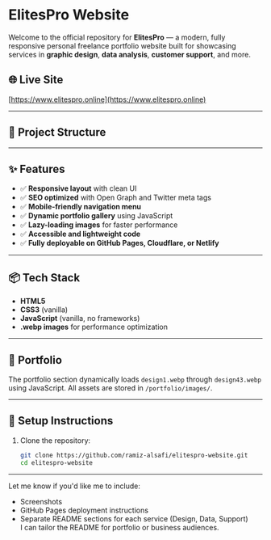 # ElitesPro Website

Welcome to the official repository for **ElitesPro** — a modern, fully responsive personal freelance portfolio website built for showcasing services in **graphic design**, **data analysis**, **customer support**, and more.

## 🌐 Live Site
[https://www.elitespro.online](https://www.elitespro.online)

---

## 📁 Project Structure


---

## ✨ Features

- ✅ **Responsive layout** with clean UI
- ✅ **SEO optimized** with Open Graph and Twitter meta tags
- ✅ **Mobile-friendly navigation menu**
- ✅ **Dynamic portfolio gallery** using JavaScript
- ✅ **Lazy-loading images** for faster performance
- ✅ **Accessible and lightweight code**
- ✅ **Fully deployable on GitHub Pages, Cloudflare, or Netlify**

---

## 📦 Tech Stack

- **HTML5**
- **CSS3** (vanilla)
- **JavaScript** (vanilla, no frameworks)
- **.webp images** for performance optimization

---

## 📸 Portfolio

The portfolio section dynamically loads `design1.webp` through `design43.webp` using JavaScript. All assets are stored in `/portfolio/images/`.

---

## 🔧 Setup Instructions

1. Clone the repository:
   ```bash
   git clone https://github.com/ramiz-alsafi/elitespro-website.git
   cd elitespro-website


---

Let me know if you'd like me to include:
- Screenshots
- GitHub Pages deployment instructions
- Separate README sections for each service (Design, Data, Support)  
I can tailor the README for portfolio or business audiences.


